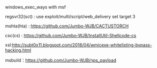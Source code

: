 windows_exec_ways with msf

regsvr32(sct) : use exploit/multi/script/web_delivery set target 3

mshta(hta) : https://github.com/Jumbo-WJB/CACTUSTORCH 

csc(cs) : https://github.com/Jumbo-WJB/InstallUtil-Shellcode-cs


xsl:http://subt0x11.blogspot.com/2018/04/wmicexe-whitelisting-bypass-hacking.html

msbuild：https://github.com/Jumbo-WJB/nps_payload
